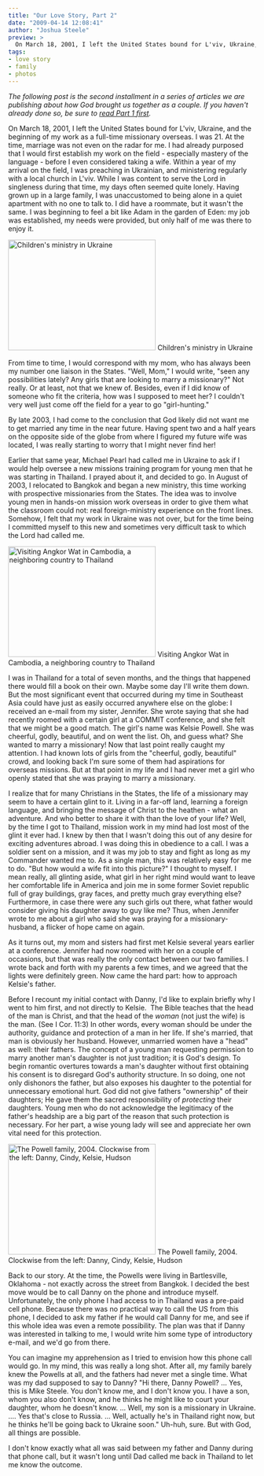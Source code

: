 ```yaml
---
title: "Our Love Story, Part 2"
date: "2009-04-14 12:08:41"
author: "Joshua Steele"
preview: >
  On March 18, 2001, I left the United States bound for L'viv, Ukraine, and the beginning of my work as a full-time missionary overseas. I was 21. At the time, marriage was not even on the radar for me. I had already purposed that I would first establish my work on the field - especially mastery of the language - before I even considered taking a wife. Within a year of my arrival on the field, I was preaching in Ukrainian, and ministering regularly with a local church in L'viv. While I was content to serve the Lord in singleness during that time, my days often seemed quite lonely.
tags:
- love story
- family
- photos
---
```


*The following post is the second installment in a series of articles we are publishing about how God brought us together as a couple. If you haven't already done so, be sure to <a href="https://www.OFReport.com/blog/2009-03-02-our-love-story">read Part 1 first</a>.*

On March 18, 2001, I left the United States bound for L'viv, Ukraine, and the beginning of my work as a full-time missionary overseas. I was 21. At the time, marriage was not even on the radar for me. I had already purposed that I would first establish my work on the field - especially mastery of the language - before I even considered taking a wife. Within a year of my arrival on the field, I was preaching in Ukrainian, and ministering regularly with a local church in L'viv. While I was content to serve the Lord in singleness during that time, my days often seemed quite lonely. Having grown up in a large family, I was unaccustomed to being alone in a quiet apartment with no one to talk to. I did have a roommate, but it wasn't the same. I was beginning to feel a bit like Adam in the garden of Eden: my job was established, my needs were provided, but only half of me was there to enjoy it.

<a href="//d21yo20tm8bmc2.cloudfront.net/2009/04/p1010066.jpg"><img class="size-medium wp-image-633" title="p1010066" src="//d21yo20tm8bmc2.cloudfront.net/2009/04/p1010066-300x225.jpg" alt="Children's ministry in Ukraine" width="300" height="225" /></a>
Children's ministry in Ukraine

From time to time, I would correspond with my mom, who has always been my number one liaison in the States. "Well, Mom," I would write, "seen any possibilities lately? Any girls that are looking to marry a missionary?" Not really. Or at least, not that we knew of. Besides, even if I did know of someone who fit the criteria, how was I supposed to meet her? I couldn't very well just come off the field for a year to go "girl-hunting."

By late 2003, I had come to the conclusion that God likely did not want me to get married any time in the near future. Having spent two and a half years on the opposite side of the globe from where I figured my future wife was located, I was really starting to worry that I might never find her!

Earlier that same year, Michael Pearl had called me in Ukraine to ask if I would help oversee a new missions training program for young men that he was starting in Thailand. I prayed about it, and decided to go. In August of 2003, I relocated to Bangkok and began a new ministry, this time working with prospective missionaries from the States. The idea was to involve young men in hands-on mission work overseas in order to give them what the classroom could not: real foreign-ministry experience on the front lines. Somehow, I felt that my work in Ukraine was not over, but for the time being I committed myself to this new and sometimes very difficult task to which the Lord had called me.

<a href="//d21yo20tm8bmc2.cloudfront.net/2009/04/img_0924.jpg"><img class="size-medium wp-image-630" title="img_0924" src="//d21yo20tm8bmc2.cloudfront.net/2009/04/img_0924-300x225.jpg" alt="Visiting Angkor Wat in Cambodia, a neighboring country to Thailand" width="300" height="225" /></a>
Visiting Angkor Wat in Cambodia, a neighboring country to Thailand

I was in Thailand for a total of seven months, and the things that happened there would fill a book on their own. Maybe some day I'll write them down. But the most significant event that occurred during my time in Southeast Asia could have just as easily occurred anywhere else on the globe: I received an e-mail from my sister, Jennifer. She wrote saying that she had recently roomed with a certain girl at a COMMIT conference, and she felt that we might be a good match. The girl's name was Kelsie Powell. She was cheerful, godly, beautiful, and on went the list. Oh, and guess what? She wanted to marry a missionary! Now that last point really caught my attention. I had known lots of girls from the "cheerful, godly, beautiful" crowd, and looking back I'm sure some of them had aspirations for overseas missions. But at that point in my life and I had never met a girl who openly stated that she was praying to marry a missionary.

I realize that for many Christians in the States, the life of a missionary may seem to have a certain glint to it. Living in a far-off land, learning a foreign language, and bringing the message of Christ to the heathen - what an adventure. And who better to share it with than the love of your life? Well, by the time I got to Thailand, mission work in my mind had lost most of the glint it ever had. I knew by then that I wasn't doing this out of any desire for exciting adventures abroad. I was doing this in obedience to a call. I was a soldier sent on a mission, and it was my job to stay and fight as long as my Commander wanted me to. As a single man, this was relatively easy for me to do. "But how would a wife fit into this picture?" I thought to myself. I mean really, all glinting aside, what girl in her right mind would want to leave her comfortable life in America and join me in some former Soviet republic full of gray buildings, gray faces, and pretty much gray everything else? Furthermore, in case there were any such girls out there, what father would consider giving his daughter away to guy like me? Thus, when Jennifer wrote to me about a girl who said she was praying for a missionary-husband, a flicker of hope came on again.

As it turns out, my mom and sisters had first met Kelsie several years earlier at a conference. Jennifer had now roomed with her on a couple of occasions, but that was really the only contact between our two families. I wrote back and forth with my parents a few times, and we agreed that the lights were definitely green. Now came the hard part: how to approach Kelsie's father.

Before I recount my initial contact with Danny, I'd like to explain briefly why I went to him first, and not directly to Kelsie.  The Bible teaches that the head of the man is Christ, and that the head of the *woman* (not just the wife) is the man. (See I Cor. 11:3) In other words, every woman should be under the authority, guidance and protection of a man in her life. If she's married, that man is obviously her husband. However, unmarried women have a "head" as well: their fathers. The concept of a young man requesting permission to marry another man's daughter is not just tradition; it is God's design. To begin romantic overtures towards a man's daughter without first obtaining his consent is to disregard God's authority structure. In so doing, one not only dishonors the father, but also exposes his daughter to the potential for unnecessary emotional hurt. God did not give fathers "ownership" of their daughters; He gave them the sacred responsibility of *protecting* their daughters. Young men who do not acknowledge the legitimacy of the father's headship are a big part of the reason that such protection is necessary. For her part, a wise young lady will see and appreciate her own vital need for this protection.

<a href="//d21yo20tm8bmc2.cloudfront.net/2009/04/112_1233.jpg"><img class="size-medium wp-image-631" title="112_1233" src="//d21yo20tm8bmc2.cloudfront.net/2009/04/112_1233-300x225.jpg" alt="The Powell family, 2004. Clockwise from the left: Danny, Cindy, Kelsie, Hudson" width="300" height="225" /></a>
The Powell family, 2004. Clockwise from the left: Danny, Cindy, Kelsie, Hudson

Back to our story. At the time, the Powells were living in Bartlesville, Oklahoma - not exactly across the street from Bangkok. I decided the best move would be to call Danny on the phone and introduce myself. Unfortunately, the only phone I had access to in Thailand was a pre-paid cell phone. Because there was no practical way to call the US from this phone, I decided to ask my father if he would call Danny for me, and see if this whole idea was even a remote possibility. The plan was that if Danny was interested in talking to me, I would write him some type of introductory e-mail, and we'd go from there.

You can imagine my apprehension as I tried to envision how this phone call would go. In my mind, this was really a long shot. After all, my family barely knew the Powells at all, and the fathers had never met a single time. What was my dad supposed to say to Danny? "Hi there, Danny Powell? ... Yes, this is Mike Steele. You don't know me, and I don't know you. I have a son, whom you also don't know, and he thinks he might like to court your daughter, whom he doesn't know. ... Well, my son is a missionary in Ukraine. .... Yes that's close to Russia. ... Well, actually he's in Thailand right now, but he thinks he'll be going back to Ukraine soon." Uh-huh, sure. But with God, all things are possible.

I don't know exactly what all was said between my father and Danny during that phone call, but it wasn't long until Dad called me back in Thailand to let me know the outcome.
